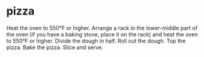 # pizza
Heat the oven to 550°F or higher. Arrange a rack in the lower-middle part of the oven (if you have a baking stone, place it on the rack) and heat the oven to 550°F or higher. 
Divide the dough in half. 
Roll out the dough. 
Top the pizza. 
Bake the pizza.
Slice and serve.
